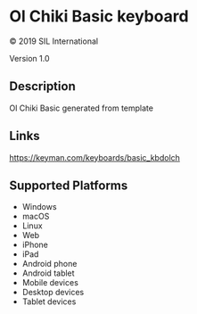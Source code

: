 Ol Chiki Basic keyboard
==============

© 2019 SIL International

Version 1.0

Description
-----------

Ol Chiki Basic generated from template

Links
-----
https://keyman.com/keyboards/basic_kbdolch

Supported Platforms
-------------------
 * Windows
 * macOS
 * Linux
 * Web
 * iPhone
 * iPad
 * Android phone
 * Android tablet
 * Mobile devices
 * Desktop devices
 * Tablet devices

